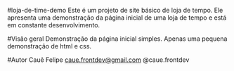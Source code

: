 #loja-de-time-demo
Este é um projeto de site básico de loja de tempo. Ele apresenta uma demonstração da página inicial de uma loja de tempo e está em constante desenvolvimento.

#Visão geral
Demonstração da página inicial simples.
Apenas uma pequena demonstração de html e css.

#Autor
Cauê Felipe
caue.frontdev@gmail.com
@caue.frontdev
